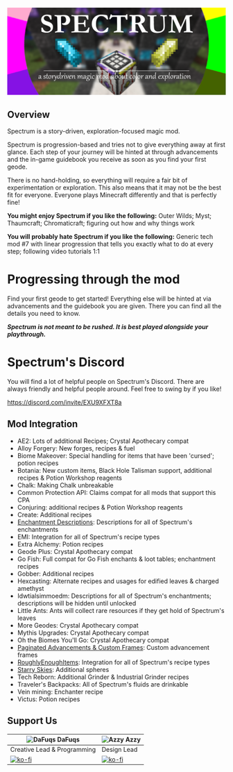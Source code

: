 ![Spectrum's Banner](/images/icons_banners/banner.png)

## Overview

Spectrum is a story-driven, exploration-focused magic mod.

Spectrum is progression-based and tries not to give everything away at first glance.
Each step of your journey will be hinted at through advancements and the in-game guidebook you receive as soon as you
find your first geode.

There is no hand-holding, so everything will require a fair bit of experimentation or exploration.
This also means that it may not be the best fit for everyone. Everyone plays Minecraft differently and that is perfectly
fine!

**You might enjoy Spectrum if you like the following:** Outer Wilds; Myst; Thaumcraft; Chromaticraft; figuring out how
and why things work

**You will probably hate Spectrum if you like the following:** Generic tech mod #7 with linear progression that tells
you exactly what to do at every step; following video tutorials 1:1

# Progressing through the mod

Find your first geode to get started!
Everything else will be hinted at via advancements and the guidebook you are given.
There you can find all the details you need to know.

**_Spectrum is not meant to be rushed. It is best played alongside your playthrough._**

# Spectrum's Discord

You will find a lot of helpful people on Spectrum's Discord.
There are always friendly and helpful people around.
Feel free to swing by if you like!

https://discord.com/invite/EXU9XFXT8a

## Mod Integration

- AE2: Lots of additional Recipes; Crystal Apothecary compat
- Alloy Forgery: New forges, recipes & fuel
- Biome Makeover: Special handling for items that have been 'cursed'; potion recipes
- Botania: New custom items, Black Hole Talisman support, additional recipes & Potion Workshop reagents
- Chalk: Making Chalk unbreakable
- Common Protection API: Claims compat for all mods that support this CPA
- Conjuring: additional recipes & Potion Workshop reagents
- Create: Additional recipes
- [Enchantment Descriptions](https://github.com/Darkhax-Minecraft/Enchantment-Descriptions): Descriptions for all of
  Spectrum's enchantments
- EMI: Integration for all of Spectrum's recipe types
- Extra Alchemy: Potion recipes
- Geode Plus: Crystal Apothecary compat
- Go Fish: Full compat for Go Fish enchants & loot tables; enchantment recipes
- Gobber: Additional recipes
- Hexcasting: Alternate recipes and usages for edified leaves & charged amethyst
- Idwtialsimmoedm: Descriptions for all of Spectrum's enchantments; descriptions will be hidden until unlocked
- Little Ants: Ants will collect rare resources if they get hold of Spectrum's leaves
- More Geodes: Crystal Apothecary compat
- Mythis Upgrades: Crystal Apothecary compat
- Oh the Biomes You'll Go: Crystal Apothecary compat
- [Paginated Advancements & Custom Frames](https://github.com/DaFuqs/PaginatedAdvancements): Custom advancement frames
- [RoughlyEnoughItems](https://github.com/shedaniel/RoughlyEnoughItems): Integration for all of Spectrum's recipe types
- [Starry Skies](https://github.com/DaFuqs/StarrySkies): Additional spheres
- Tech Reborn: Additional Grinder & Industrial Grinder recipes
- Traveler's Backpacks: All of Spectrum's fluids are drinkable
- Vein mining: Enchanter recipe
- Victus: Potion recipes

## Support Us

| ![DaFuqs](https://avatars.githubusercontent.com/u/26429514?s=40&v=4) DaFuqs               | ![Azzy](https://avatars.githubusercontent.com/u/20349662?s=40&v=4) Azzy                     |
|-------------------------------------------------------------------------------------------|---------------------------------------------------------------------------------------------|
| Creative Lead & Programming                                                               | Design Lead                                                                                 |
| [![ko-fi](https://ko-fi.com/img/githubbutton_sm.svg)](https://ko-fi.com/U7U66NEVX)        | [![ko-fi](https://ko-fi.com/img/githubbutton_sm.svg)](https://ko-fi.com/azzyypaaras)        |